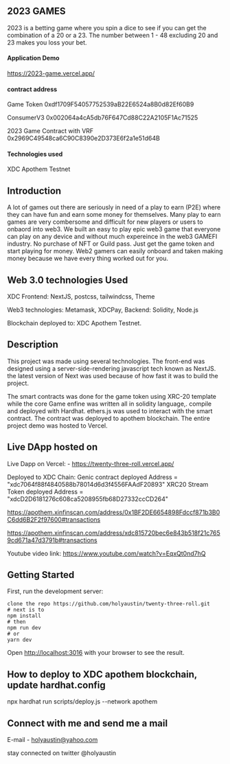 ## 2023 GAMES

2023 is a betting game where you spin a dice to see if you can get the combination of a 20 or a 23. The number between 1 - 48 excluding 20 and 23 makes you loss your bet.

#### Application Demo

<https://2023-game.vercel.app/>

#### contract address

Game Token 0xdf1709F54057752539aB22E6524a8B0d82Ef60B9

ConsumerV3 0x002064a4cA5db76F647Cd88C22A2105F1Ac71525

2023 Game Contract with VRF 0x2969C49548ca6C90C8390e2D373E6f2a1e51d64B

#### Technologies used

XDC Apothem Testnet

## Introduction

A lot of games out there are seriously in need of a play to earn (P2E) where they can have fun and earn some money for themselves. Many play to earn games are very combersome and difficult for new players or users to onbaord into web3.
We built an easy to play epic web3 game that everyone can play on any device and without much expereince in the web3 GAMEFI industry. No purchase of NFT or Guild pass. Just get the game token and start playing for money.
Web2 gamers can easily onboard and taken making money because we have every thing worked out for you.

## Web 3.0 technologies Used

XDC
Frontend: NextJS, postcss, tailwindcss, Theme

Web3 technologies: Metamask, XDCPay,
Backend: Solidity, Node.js

Blockchain deployed to:  XDC Apothem Testnet.

## Description

This project was made using several technologies. The front-end was designed using a server-side-rendering javascript tech known as NextJS. the latest version of Next was used because of how fast it was to build the project.

The smart contracts was done for the game token using XRC-20 template while the core Game enfine was written all in solidity language,. compile and deployed with Hardhat. ethers.js was used to interact with the smart contract. The contract was deployed to apothem blockchain. The entire project demo was hosted to Vercel.

## Live DApp hosted on

Live Dapp on Vercel: - <https://twenty-three-roll.vercel.app/>

Deployed to XDC Chain:
  Genic contract deployed Address = "xdc7064f88f4840588b78014d6d3f4556FAAdF20893"
  XRC20 Stream Token deployed Address = "xdcD2D6181276c608ca5208955fb68D27332ccCD264"
  
  <https://apothem.xinfinscan.com/address/0x1BF2DE6654898Fdccf871b3B0C6dd6B2F2f97600#transactions>

  <https://apothem.xinfinscan.com/address/xdc815720bec6e843b518f21c7659cd671a47d3791b#transactions>

 Youtube video link: <https://www.youtube.com/watch?v=EqxQt0nd7hQ>

## Getting Started

First, run the development server:

```text
clone the repo https://github.com/holyaustin/twenty-three-roll.git
# next is to 
npm install
# then
npm run dev
# or
yarn dev
```

Open [http://localhost:3016](http://localhost:3000) with your browser to see the result.

## How to deploy to XDC apothem  blockchain, update hardhat.config

npx hardhat run scripts/deploy.js --network apothem

## Connect with me and send me a mail

E-mail - <holyaustin@yahoo.com>

stay connected on twitter @holyaustin
